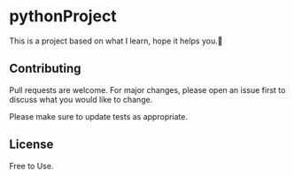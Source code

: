 # pythonProject

This is a project based on what I learn, hope it helps you.🙂

## Contributing
Pull requests are welcome. For major changes, please open an issue first to discuss what you would like to change.

Please make sure to update tests as appropriate.

## License
Free to Use.
